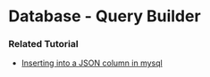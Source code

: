 # Database - Query Builder

### Related Tutorial
* [Inserting into a JSON column in mysql](https://laracasts.com/discuss/channels/eloquent/inserting-into-a-json-column-in-mysql?page=0)
